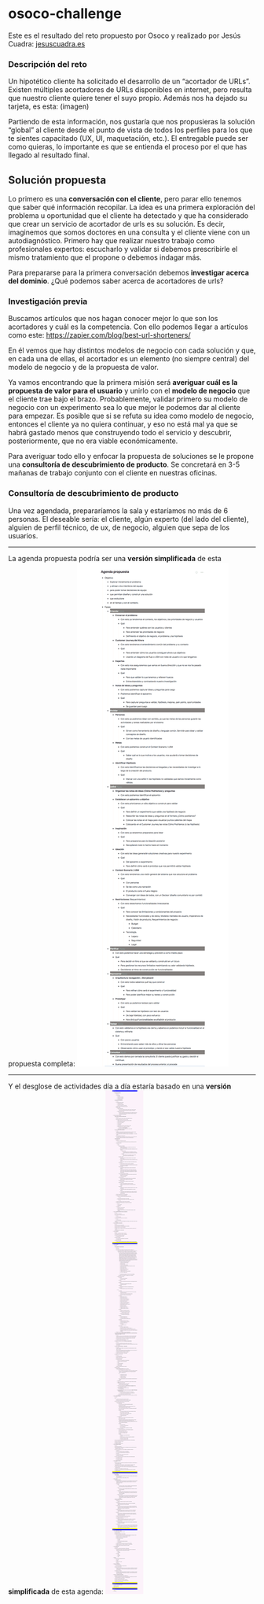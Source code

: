 # osoco-challenge
Este es el resultado del reto propuesto por Osoco y realizado por Jesús Cuadra: [jesuscuadra.es](http://jesuscuadra.es)

### Descripción del reto
Un hipotético cliente ha solicitado el desarrollo de un “acortador de URLs”. Existen múltiples acortadores de URLs disponibles en internet, pero resulta que nuestro cliente quiere tener el suyo propio. Además nos ha dejado su tarjeta, es esta: (imagen)

Partiendo de esta información, nos gustaría que nos propusieras la solución “global” al cliente desde el punto de vista de todos los perfiles para los que te sientes capacitado (UX, UI, maquetación, etc.). El entregable puede ser como quieras, lo importante es que se entienda el proceso por el que has llegado al resultado final.

## Solución propuesta
Lo primero es una **conversación con el cliente**, pero parar ello tenemos que saber qué información recopilar. La idea es una primera exploración del problema u oportunidad que el cliente ha detectado y que ha considerado que crear un servicio de acortador de urls es su solución. Es decir, imaginemos que somos doctores en una consulta y el cliente viene con un autodiagnóstico. Primero hay que realizar nuestro trabajo como profesionales expertos: escucharlo y validar si debemos prescribirle el mismo tratamiento que el propone o debemos indagar más.

Para prepararse para la primera conversación debemos **investigar acerca del dominio**. ¿Qué podemos saber acerca de acortadores de urls?

### Investigación previa
Buscamos artículos que nos hagan conocer mejor lo que son los acortadores y cuál es la competencia. Con ello podemos llegar a artículos como este: https://zapier.com/blog/best-url-shorteners/

En él vemos que hay distintos modelos de negocio con cada solución y que, en cada una de ellas, el acortador es un elemento (no siempre central) del modelo de negocio y de la propuesta de valor.

Ya vamos encontrando que la primera misión será **averiguar cuál es la propuesta de valor para el usuario** y unirlo con el **modelo de negocio** que el cliente trae bajo el brazo. Probablemente, validar primero su modelo de negocio con un experimento sea lo que mejor le podemos dar al cliente para empezar. Es posible que si se refuta su idea como modelo de negocio, entonces el cliente ya no quiera continuar, y eso no está mal ya que se habrá gastado menos que construyendo todo el servicio y descubrir, posteriormente, que no era viable económicamente.

Para averiguar todo ello y enfocar la propuesta de soluciones se le propone una **consultoría de descubrimiento de producto**. Se concretará en 3-5 mañanas de trabajo conjunto con el cliente en nuestras oficinas.

### Consultoría de descubrimiento de producto
Una vez agendada, prepararíamos la sala y estaríamos no más de 6 personas. El deseable sería: el cliente, algún experto (del lado del cliente), alguien de perfil técnico, de ux, de negocio, alguien que sepa de los usuarios.

---

La agenda propuesta podría ser una **versión simplificada** de esta propuesta completa:
![agenda propuesta](./images/discovery_proposal.png)

---

Y el desglose de actividades día a día estaría basado en una **versión simplificada** de esta agenda:
![agenda día a día](./images/discovery_day_by_day.png)
